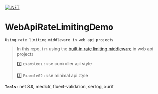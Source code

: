 [![.NET](https://github.com/aimenux/WebApiRateLimitingDemo/actions/workflows/ci.yml/badge.svg?branch=main)](https://github.com/aimenux/WebApiRateLimitingDemo/actions/workflows/ci.yml)

# WebApiRateLimitingDemo
```
Using rate limiting middleware in web api projects
```

> In this repo, i m using the [built-in rate limiting middleware](https://learn.microsoft.com/en-us/aspnet/core/performance/rate-limit) in web api projects
>
> :one: `Example01` : use controller api style
>
> :two: `Example02` : use minimal api style
>
>
>

**`Tools`** : net 8.0, mediatr, fluent-validation, serilog, xunit
